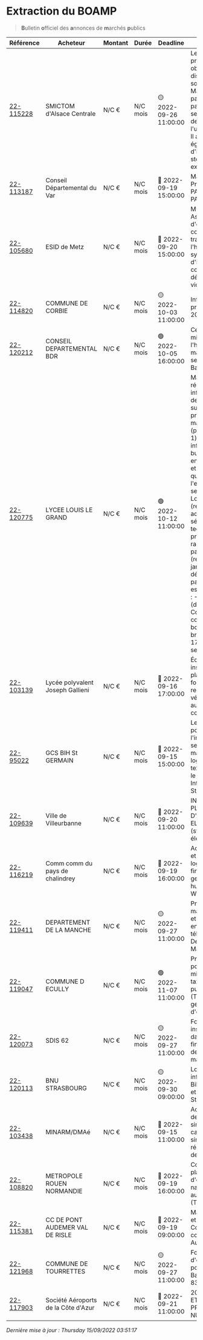 # Extraction du BOAMP
> **B**ulletin **o**fficiel des **a**nnonces de **m**archés **p**ublics

| Référence | Acheteur | Montant | Durée | Deadline | Résumé | Mot clé|
|---|---|---|---|---|---|---|
| [22-115228](https://www.boamp.fr/avis/detail/22-115228) | SMICTOM d'Alsace Centrale | N/C € | N/C mois | 🟡 2022-09-26 11:00:00 | Le présent marché a principalement pour objet la mise à disposition d'une solution de Gestion de Maintenance Assistée par Ordinateur un paramétrage, un service d'assistance et de maintenance dans l'utilisation du logiciel. Il a pour objet également un service d'hébergement et de stockage des données extérieur. | *stockage objet*|
| [22-113187](https://www.boamp.fr/avis/detail/22-113187) | Conseil Départemental du Var | N/C € | N/C mois | 🔴 2022-09-19 15:00:00 | Maintenance des Progiciels AS@LAE, PASTELL et i-PARAPHEUR | *archivage des donnees*|
| [22-105680](https://www.boamp.fr/avis/detail/22-105680) | ESID de Metz | N/C € | N/C mois | 🔴 2022-09-20 15:00:00 | MUTZIG (67) - Assistance à maîtrise d'ouvrage pour la conception, le suivi travaux et l'homologation des systèmes industriels d'infrastructures (hors contrôle d'accès, détection intrusion, vidéo-surveillance) | *infrastructures systemes*|
| [22-114820](https://www.boamp.fr/avis/detail/22-114820) | COMMUNE DE CORBIE | N/C € | N/C mois | 🟡 2022-10-03 11:00:00 | Infogérance et prestations associées 2023 - 2026 | *serveur*|
| [22-120212](https://www.boamp.fr/avis/detail/22-120212) | CONSEIL DEPARTEMENTAL BDR | N/C € | N/C mois | 🟢 2022-10-05 16:00:00 | Ce marché porte sur la mise à jour, l'hébergement et la maintenance du serveur vocal 'Envie de Balade' | *serveur*|
| [22-120775](https://www.boamp.fr/avis/detail/22-120775) | LYCEE LOUIS LE GRAND | N/C € | N/C mois | 🟢 2022-10-12 11:00:00 | Maintenance et réparation de matériel informatiqueRéalisation de prestations de support utilisateur de proximité et de maintenance (prestations de niveau 1) sur du matériel informatique de bureau, en environnement scolaire et pédagogique, ainsi que sur l'environnement serveur du lycée Louis-le-Grand (réseau pédagogique, administratif et sécurité). Un technicien devra être présent sur site à raison de 1 450 heures par année scolaire (réparties entre le 1er janvier 2023 et le 31 décembre 2023). Le parc de l'Etablissement est composé d'environ : -550 ordinateurs (dont administration),-Couverture wifi comprenant 240 bornes,-Baie de brassage fibrée avec 17 répartiteurs,-9 serveurs. | *serveur*|
| [22-103139](https://www.boamp.fr/avis/detail/22-103139) | Lycée polyvalent Joseph Gallieni | N/C € | N/C mois | 🔴 2022-09-16 17:00:00 | Équipement et installation d'une plateforme pour la formation et la recherche sur les véhicules électriques, autonomes et connectés | *logiciels*|
| [22-95022](https://www.boamp.fr/avis/detail/22-95022) | GCS BIH St GERMAIN | N/C € | N/C mois | 🔴 2022-09-15 15:00:00 | Le présent marché a pour objet la fourniture, l'installation, la mise en service et la maintenance d'un logiciel de gestion de textile informatisé pour le GCS Blanchisserie Inter-Hospitalière de St Germain en Laye. | *logiciels*|
| [22-109639](https://www.boamp.fr/avis/detail/22-109639) | Ville de Villeurbanne | N/C € | N/C mois | 🔴 2022-09-20 11:00:00 | INTEGRATION D'UNE PLATE-FORME D'ARCHIVAGE ELECTRONIQUE (systèmed'archivage électronique As@lae) | *logiciels*|
| [22-116219](https://www.boamp.fr/avis/detail/22-116219) | Comm comm du pays de chalindrey | N/C € | N/C mois | 🔴 2022-09-19 16:00:00 | Acquisition, installation et maintenance d'un logiciel de gestion financière et de gestion des ressources humaines en version WEB-. | *logiciels*|
| [22-119411](https://www.boamp.fr/avis/detail/22-119411) | DEPARTEMENT DE LA MANCHE | N/C € | N/C mois | 🟡 2022-09-27 11:00:00 | Prestations de maintenance matérielle et logicielle pour les environnements de téléphonies fixes du Département de la Manche | *logiciels*|
| [22-119047](https://www.boamp.fr/avis/detail/22-119047) | COMMUNE D ECULLY | N/C € | N/C mois | 🟢 2022-11-07 11:00:00 | Prestation de service pour la gestion de la mise en oeuvre de la taxe locale sur la publicité extérieure (TLPE) et pour la gestion des dossiers d'enseignes | *logiciels*|
| [22-120073](https://www.boamp.fr/avis/detail/22-120073) | SDIS 62 | N/C € | N/C mois | 🟡 2022-09-27 11:00:00 | Fourniture et installation de logiciels dans le domaine financier et prestations de formation et maintenance associées | *logiciels*|
| [22-120113](https://www.boamp.fr/avis/detail/22-120113) | BNU STRASBOURG | N/C € | N/C mois | 🟡 2022-09-30 09:00:00 | Location de postes informatiques pour la Bibliothèque Nationale et Universitaire de Strasbourg | *postes informatiques*|
| [22-103438](https://www.boamp.fr/avis/detail/22-103438) | MINARM/DMAé | N/C € | N/C mois | 🔴 2022-09-15 11:00:00 | Acquisition de châssis de cabines de simulation dans le cadre du projet de simulation massive en réseau à destination des armées | *informatique*|
| [22-108820](https://www.boamp.fr/avis/detail/22-108820) | METROPOLE ROUEN NORMANDIE | N/C € | N/C mois | 🔴 2022-09-19 16:00:00 | Conception et mise en place d'un jeu d'énigmes grandeur nature et d'immersion au Donjon de Rouen (Tour Jeanne d'Arc) | *informatique*|
| [22-115381](https://www.boamp.fr/avis/detail/22-115381) | CC DE PONT AUDEMER VAL DE RISLE | N/C € | N/C mois | 🔴 2022-09-19 09:00:00 | Matériel informatique et numérique de la Communauté de communes Pont Audemer Val de Risle | *informatique*|
| [22-121968](https://www.boamp.fr/avis/detail/22-121968) | COMMUNE DE TOURRETTES | N/C € | N/C mois | 🟡 2022-09-27 11:00:00 | Fourniture et pose d'équipement mobilier pour la médiathèque 'la Bastide du Coulet' - 83440 | *informatique*|
| [22-117903](https://www.boamp.fr/avis/detail/22-117903) | Société Aéroports de la Côte d'Azur | N/C € | N/C mois | 🔴 2022-09-21 11:00:00 | 2022/080 LOCATION ET MAINTENANCE DE PRESSES NUMERIQUES MIXTES | *informatique*|


_Dernière mise à jour : Thursday 15/09/2022 03:51:17_